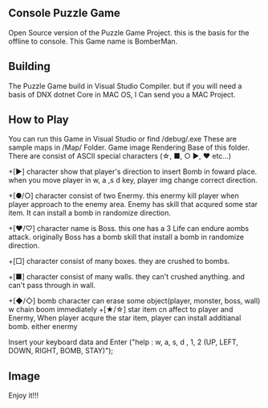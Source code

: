 ## Console Puzzle Game
Open Source version of the Puzzle Game Project. this is the basis for the offline to console. This Game name is BomberMan.

## Building
The Puzzle Game build in Visual Studio Compiler. but if you will need a basis of DNX dotnet Core in MAC OS, I Can send you a MAC Project.

## How to Play
You can run this Game in Visual Studio or find /debug/.exe
These are sample maps in /Map/ Folder. Game image Rendering Base of this folder. There are consist of ASCII special characters (☆, ■, ○ ▶, ♥ etc...)

+[▶] character show that player's direction to insert Bomb in foward place. when you move player in w, a ,s d key, player img change correct direction.

+[●/○] character consist of two Enermy. this enermy kill player when player approach to the enemy area. Enemy has skill that acqured some star item. It can install a bomb in randomize direction.

+[♥/♡] character name is Boss. this one has a 3 Life can endure aombs attack. originally Boss has a bomb skill that install a bomb in randomize direction.

+[□] character consist of many boxes. they are crushed to bombs.

+[■] character consist of many walls. they can't crushed anything. and can't pass through in wall.

+[◆/◇] bomb character  can  erase  some  object(player, monster,  boss, wall) w chain boom immediately
+[★/☆] star item  cn affect to  player and Enermy, When player acqure the star item, player can install additianal bomb. either enermy

Insert your keyboard data and Enter
            ("help : w, a, s, d , 1, 2 (UP, LEFT, DOWN, RIGHT, BOMB, STAY)");
            
## Image


Enjoy it!!!
